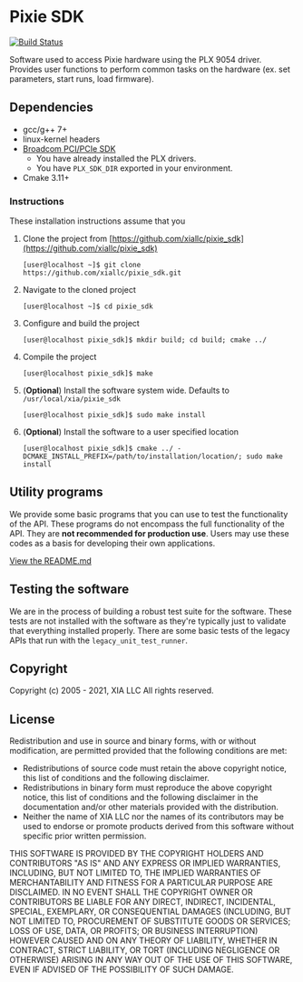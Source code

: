 # Pixie SDK
[![Build Status](https://travis-ci.com/xiallc/pixie_sdk.svg?branch=master)](https://travis-ci.com/xiallc/pixie_sdk)

Software used to access Pixie hardware using the PLX 9054 driver. Provides
user functions to perform common tasks on the hardware (ex. set parameters,
start runs, load firmware).

## Dependencies
* gcc/g++ 7+
* linux-kernel headers
* [Broadcom PCI/PCIe SDK](https://github.com/xiallc/broadcom_pci_pcie_sdk)
    * You have already installed the PLX drivers.
    * You have `PLX_SDK_DIR` exported in your environment.
* Cmake 3.11+

### Instructions
These installation instructions assume that you
1. Clone the project from [https://github.com/xiallc/pixie_sdk](https://github.com/xiallc/pixie_sdk)
   ```shell script
   [user@localhost ~]$ git clone https://github.com/xiallc/pixie_sdk.git
   ```
2. Navigate to the cloned project
    ```shell script
    [user@localhost ~]$ cd pixie_sdk
    ```
2. Configure and build the project
    ```shell script
    [user@localhost pixie_sdk]$ mkdir build; cd build; cmake ../
    ```
2. Compile the project
   ```shell
   [user@localhost pixie_sdk]$ make
   ```
2. (**Optional**) Install the software system wide. Defaults to `/usr/local/xia/pixie_sdk`
    ```shell script
    [user@localhost pixie_sdk]$ sudo make install
    ```
2. (**Optional**) Install the software to a user specified location
    ```shell script
    [user@localhost pixie_sdk]$ cmake ../ -DCMAKE_INSTALL_PREFIX=/path/to/installation/location/; sudo make install
    ```

## Utility programs
We provide some basic programs that you can use to test the functionality of the API. These programs do not encompass
the full functionality of the API. They are **not recommended for production use**. Users may use these codes as a
basis for developing their own applications.

[View the README.md](https://git.xia.com/pixie/pixie_sdk/-/blob/master/utilities/README.md)

## Testing the software
We are in the process of building a robust test suite for the software. These tests are not installed
with the software as they're typically just to validate that everything installed properly. 
There are some basic tests of the legacy APIs that run with the `legacy_unit_test_runner`. 

## Copyright
Copyright (c) 2005 - 2021, XIA LLC
All rights reserved.

## License
Redistribution and use in source and binary forms, with or without modification, 
are permitted provided that the following conditions are met:

  * Redistributions of source code must retain the above copyright notice, this 
    list of conditions and the following disclaimer.
  * Redistributions in binary form must reproduce the above copyright notice, 
    this list of conditions and the following disclaimer in the documentation 
    and/or other materials provided with the distribution.
  * Neither the name of XIA LLC nor the names of its contributors may be used 
    to endorse or promote products derived from this software without specific 
    prior written permission.

THIS SOFTWARE IS PROVIDED BY THE COPYRIGHT HOLDERS AND CONTRIBUTORS "AS IS" 
AND ANY EXPRESS OR IMPLIED WARRANTIES, INCLUDING, BUT NOT LIMITED TO, THE 
IMPLIED WARRANTIES OF MERCHANTABILITY AND FITNESS FOR A PARTICULAR PURPOSE ARE 
DISCLAIMED. IN NO EVENT SHALL THE COPYRIGHT OWNER OR CONTRIBUTORS BE LIABLE
FOR ANY DIRECT, INDIRECT, INCIDENTAL, SPECIAL, EXEMPLARY, OR CONSEQUENTIAL 
DAMAGES (INCLUDING, BUT NOT LIMITED TO, PROCUREMENT OF SUBSTITUTE GOODS OR 
SERVICES; LOSS OF USE, DATA, OR PROFITS; OR BUSINESS INTERRUPTION) HOWEVER 
CAUSED AND ON ANY THEORY OF LIABILITY, WHETHER IN CONTRACT, STRICT LIABILITY, 
OR TORT (INCLUDING NEGLIGENCE OR OTHERWISE) ARISING IN ANY WAY OUT OF THE USE 
OF THIS SOFTWARE, EVEN IF ADVISED OF THE POSSIBILITY OF SUCH DAMAGE.
